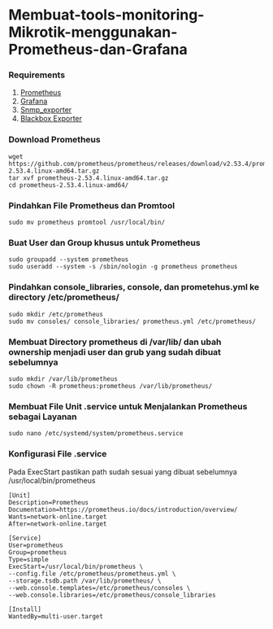 # Membuat-tools-monitoring-Mikrotik-menggunakan-Prometheus-dan-Grafana

### Requirements
  1. [Prometheus](https://prometheus.io/download/)
  2. [Grafana](https://grafana.com/)
  3. [Snmp_exporter](https://github.com/prometheus/snmp_exporter)
  4. [Blackbox Exporter](https://prometheus.io/download/)

### Download Prometheus
```Shell
wget https://github.com/prometheus/prometheus/releases/download/v2.53.4/prometheus-2.53.4.linux-amd64.tar.gz
tar xvf prometheus-2.53.4.linux-amd64.tar.gz
cd prometheus-2.53.4.linux-amd64/
```
### Pindahkan File Prometheus dan Promtool
```Shell
sudo mv prometheus promtool /usr/local/bin/
```
### Buat User dan Group khusus untuk Prometheus
```Shell
sudo groupadd --system prometheus
sudo useradd --system -s /sbin/nologin -g prometheus prometheus
```
### Pindahkan console_libraries, console, dan prometehus.yml ke directory /etc/prometheus/
```Shell
sudo mkdir /etc/prometheus
sudo mv consoles/ console_libraries/ prometheus.yml /etc/prometheus/
```
### Membuat Directory prometheus di /var/lib/ dan ubah ownership menjadi user dan grub yang sudah dibuat sebelumnya
```Shell
sudo mkdir /var/lib/prometheus
sudo chown -R prometheus:prometheus /var/lib/prometheus/
```
### Membuat File Unit .service untuk Menjalankan Prometheus sebagai Layanan
```Shell
sudo nano /etc/systemd/system/prometheus.service
```
### Konfigurasi File .service
Pada ExecStart pastikan path sudah sesuai yang dibuat sebelumnya /usr/local/bin/prometheus
```Service
[Unit]
Description=Prometheus
Documentation=https://prometheus.io/docs/introduction/overview/
Wants=network-online.target
After=network-online.target

[Service]
User=prometheus
Group=prometheus
Type=simple
ExecStart=/usr/local/bin/prometheus \
--config.file /etc/prometheus/prometheus.yml \
--storage.tsdb.path /var/lib/prometheus/ \
--web.console.templates=/etc/prometheus/consoles \
--web.console.libraries=/etc/prometheus/console_libraries

[Install]
WantedBy=multi-user.target
```












